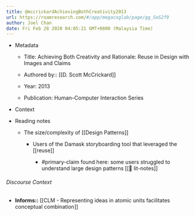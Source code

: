 ```yaml
---
title: @mccrickardAchievingBothCreativity2013
url: https://roamresearch.com/#/app/megacoglab/page/gg_SeS2f9
author: Joel Chan
date: Fri Feb 28 2020 04:05:21 GMT+0800 (Malaysia Time)
---
```


- Metadata

    - Title: Achieving Both Creativity and Rationale: Reuse in Design with Images and Claims

    - Authored by::  [[D. Scott McCrickard]]

    - Year: 2013

    - Publication: Human–Computer Interaction Series
- Context
- Reading notes

    - The size/complexity of [[Design Patterns]]

        - Users of the Damask storyboarding tool that leveraged the [[reuse]]

            - #primary-claim found here: some users struggled to understand large design patterns [[📝 lit-notes]]

###### Discourse Context

- **Informs::** [[CLM - Representing ideas in atomic units facilitates conceptual combination]]
